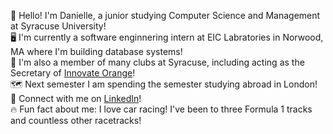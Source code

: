 👋 Hello! I'm Danielle, a junior studying Computer Science and Management at Syracuse University!\
🖥️ I'm currently a software enginnering intern at EIC Labratories in Norwood, MA where I'm building database systems!\
👯 I'm also a member of many clubs at Syracuse, including acting as the Secretary of [Innovate Orange](https://github.com/innovateorange)!\
🗺️ Next semester I am spending the semester studying abroad in London!\
📩 Connect with me on [LinkedIn](https://www.linkedin.com/in/danielle-lawton/)!\
🔥 Fun fact about me: I love car racing! I've been to three Formula 1 tracks and countless other racetracks!
